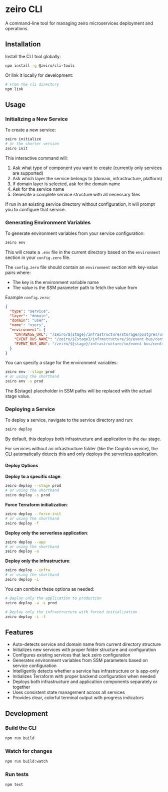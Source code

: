 # zeiro CLI

A command-line tool for managing zeiro microservices deployment and operations.

## Installation

Install the CLI tool globally:

```bash
npm install -g @zeiro/cli-tools
```

Or link it locally for development:

```bash
# From the cli directory
npm link
```

## Usage

### Initializing a New Service

To create a new service:

```bash
zeiro initialize
# or the shorter version
zeiro init
```

This interactive command will:

1. Ask what type of component you want to create (currently only services are supported)
2. Ask which layer the service belongs to (domain, infrastructure, platform)
3. If domain layer is selected, ask for the domain name
4. Ask for the service name
5. Generate a complete service structure with all necessary files

If run in an existing service directory without configuration, it will prompt you to configure that service.

### Generating Environment Variables

To generate environment variables from your service configuration:

```bash
zeiro env
```

This will create a `.env` file in the current directory based on the `environment` section in your `config.zero` file.

The `config.zero` file should contain an `environment` section with key-value pairs where:

- The key is the environment variable name
- The value is the SSM parameter path to fetch the value from

Example `config.zero`:

```json
{
  "type": "service",
  "layer": "domain",
  "domain": "user",
  "name": "users",
  "environment": {
    "DATABASE_URL": "/zeiro/${stage}/infrastructure/storage/postgres/url",
    "EVENT_BUS_NAME": "/zeiro/${stage}/infrastructure/io/event-bus/central/name",
    "EVENT_BUS_ARN": "/zeiro/${stage}/infrastructure/io/event-bus/central/arn"
  }
}
```

You can specify a stage for the environment variables:

```bash
zeiro env --stage prod
# or using the shorthand
zeiro env -s prod
```

The ${stage} placeholder in SSM paths will be replaced with the actual stage value.

### Deploying a Service

To deploy a service, navigate to the service directory and run:

```bash
zeiro deploy
```

By default, this deploys both infrastructure and application to the `dev` stage.

For services without an infrastructure folder (like the Cognito service), the CLI automatically detects this and only deploys the serverless application.

#### Deploy Options

**Deploy to a specific stage**:

```bash
zeiro deploy --stage prod
# or using the shorthand
zeiro deploy -s prod
```

**Force Terraform initialization**:

```bash
zeiro deploy --force-init
# or using the shorthand
zeiro deploy -f
```

**Deploy only the serverless application**:

```bash
zeiro deploy --app
# or using the shorthand
zeiro deploy -a
```

**Deploy only the infrastructure**:

```bash
zeiro deploy --infra
# or using the shorthand
zeiro deploy -i
```

You can combine these options as needed:

```bash
# Deploy only the application to production
zeiro deploy -a -s prod

# Deploy only the infrastructure with forced initialization
zeiro deploy -i -f
```

## Features

- Auto-detects service and domain name from current directory structure
- Initializes new services with proper folder structure and configuration
- Configures existing services that lack zeiro configuration
- Generates environment variables from SSM parameters based on service configuration
- Intelligently detects whether a service has infrastructure or is app-only
- Initializes Terraform with proper backend configuration when needed
- Deploys both infrastructure and application components separately or together
- Uses consistent state management across all services
- Provides clear, colorful terminal output with progress indicators

## Development

### Build the CLI

```bash
npm run build
```

### Watch for changes

```bash
npm run build:watch
```

### Run tests

```bash
npm test
```

